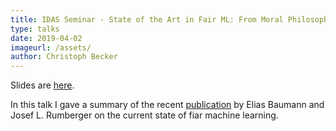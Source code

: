 ```yaml
---
title: IDAS Seminar - State of the Art in Fair ML: From Moral Philosophy and Legislation to Fair Classifiers
type: talks
date: 2019-04-02
imageurl: /assets/
author: Christoph Becker
---
```


Slides are [here](https://slides.com/christovis/the-scalar-tensor-theory-of-gravitation-5).

In this talk I gave a summary of the recent [publication](https://arxiv.org/abs/1811.09539v1) by Elias Baumann and Josef L. Rumberger on the current state of fiar machine learning.
